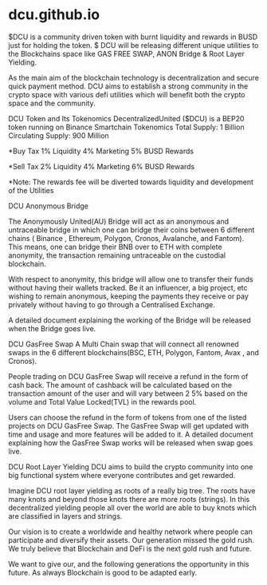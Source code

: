 # dcu.github.io

$DCU is a community driven token with burnt liquidity and rewards in BUSD just for holding the token. $ DCU will be releasing different unique utilities to the Blockchains space like GAS FREE SWAP, ANON Bridge & Root Layer Yielding.  

As the main aim of the blockchain technology is decentralization and secure quick payment method. DCU aims to establish a strong community in the crypto space with
various defi utilities which will benefit both the crypto space and the community.

DCU Token and Its Tokenomics
DecentralizedUnited ($DCU) is a BEP20 token running on Binance Smartchain Tokenomics
Total Supply: 1 Billion
Circulating Supply: 900 Million

*Buy Tax
1% Liquidity 4% Marketing 5% BUSD Rewards

*Sell Tax
2% Liquidity 4% Marketing 6% BUSD Rewards

*Note:
The rewards fee will be diverted towards liquidity and development of the Utilities


DCU Anonymous Bridge

The Anonymously United(AU) Bridge will act as an anonymous and untraceable bridge in which one can bridge their coins between 6 different chains ( Binance , Ethereum, Polygon, Cronos, Avalanche, and
Fantom). This means, one can bridge their BNB over to ETH with complete anonymity, the transaction remaining untraceable on the custodial blockchain.

With respect to anonymity, this bridge will allow one to transfer their funds without having their wallets tracked. Be it an influencer, a big project, etc wishing to remain anonymous, keeping the payments they
receive or pay privately without having to go through a Centralised Exchange.

A detailed document explaining the working of the Bridge will be released when the Bridge goes live.



DCU
GasFree Swap A Multi Chain swap that will connect all renowned swaps in the 6 different blockchains(BSC, ETH, Polygon, Fantom, Avax , and Cronos).

People trading on DCU GasFree Swap will receive a refund in the form of cash back. The amount of cashback will be calculated based on the transaction
amount of the user and will vary between 2 5% based on the volume and Total Value Locked(TVL) in the rewards pool.

Users can choose the refund in the form of tokens from one of the listed projects on DCU GasFree Swap. The GasFree Swap will get updated with time and
usage and more features will be added to it. A detailed document explaining how the GasFree Swap works will be released when swap goes live.

DCU Root Layer Yielding
DCU aims to build the crypto community into one big functional system where everyone contributes and get rewarded.

Imagine DCU root layer yielding as roots of a really big tree. The roots have many knots and beyond those knots there are more roots (strings).
In this decentralized yielding people all over the world are able to buy knots which are classified in layers and strings.

Our vision is to create a worldwide and healthy network where people can participate and diversify their assets. Our generation missed the gold rush.
We truly believe that Blockchain and DeFi is the next gold rush and future.

We want to give our, and the following generations the opportunity in this future. As always Blockchain is good to be adapted early.



